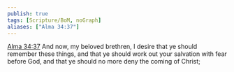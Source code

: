 ```yaml
---
publish: true
tags: [Scripture/BoM, noGraph]
aliases: ["Alma 34:37"]
---
```

[Alma 34:37](https://churchofjesuschrist.org/study/scriptures/bofm/alma/34?lang=eng&id=p37#p37) And now, my beloved brethren, I desire that ye should remember these things, and that ye should work out your salvation with fear before God, and that ye should no more deny the coming of Christ;
